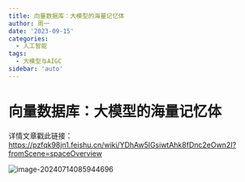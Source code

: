 ```yaml
---
title: 向量数据库：大模型的海量记忆体
author: 周一
date: '2023-09-15'
categories:
  - 人工智能
tags:
  - 大模型与AIGC
sidebar: 'auto'
---
```




# 向量数据库：大模型的海量记忆体

详情文章戳此链接：https://pzfqk98jn1.feishu.cn/wiki/YDhAw5lGsiwtAhk8fDnc2eOwn2I?fromScene=spaceOverview

![image-20240714085944696](https://mondaylab-1309616765.cos.ap-shanghai.myqcloud.com/images/202407140859849.png)